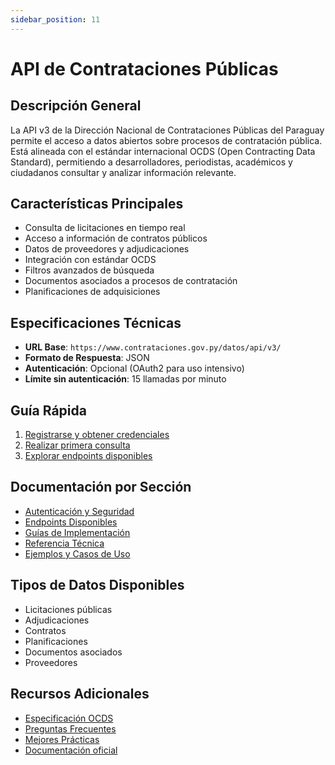 ```yaml
---
sidebar_position: 11
---
```


# API de Contrataciones Públicas

## Descripción General
La API v3 de la Dirección Nacional de Contrataciones Públicas del Paraguay permite el acceso a datos abiertos sobre procesos de contratación pública. Está alineada con el estándar internacional OCDS (Open Contracting Data Standard), permitiendo a desarrolladores, periodistas, académicos y ciudadanos consultar y analizar información relevante.

## Características Principales
- Consulta de licitaciones en tiempo real
- Acceso a información de contratos públicos
- Datos de proveedores y adjudicaciones
- Integración con estándar OCDS
- Filtros avanzados de búsqueda
- Documentos asociados a procesos de contratación
- Planificaciones de adquisiciones

## Especificaciones Técnicas
- **URL Base**: `https://www.contrataciones.gov.py/datos/api/v3/`
- **Formato de Respuesta**: JSON
- **Autenticación**: Opcional (OAuth2 para uso intensivo)
- **Límite sin autenticación**: 15 llamadas por minuto

## Guía Rápida
1. [Registrarse y obtener credenciales](authentication.md)
2. [Realizar primera consulta](guides/getting-started.md)
3. [Explorar endpoints disponibles](endpoints/index.md)

## Documentación por Sección
- [Autenticación y Seguridad](authentication.md)
- [Endpoints Disponibles](endpoints/index.md)
- [Guías de Implementación](guides/index.md)
- [Referencia Técnica](reference/index.md)
- [Ejemplos y Casos de Uso](examples/index.md)

## Tipos de Datos Disponibles
- Licitaciones públicas
- Adjudicaciones
- Contratos
- Planificaciones
- Documentos asociados
- Proveedores

## Recursos Adicionales
- [Especificación OCDS](guides/ocds-integration.md)
- [Preguntas Frecuentes](guides/faq.md)
- [Mejores Prácticas](guides/best-practices.md)
- [Documentación oficial](https://www.contrataciones.gov.py/datos/api/v3/doc/)
